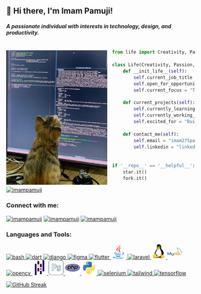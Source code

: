 ## 👋 Hi there, I'm Imam Pamuji!


#### _A passionate individual with interests in technology, design, and productivity._

<img 
  src="https://raw.githubusercontent.com/imampamuji/imampamuji/refs/heads/master/cat%20with%20code.webp" 
  alt="let's exploring code"
  style="margin-top:20px;margin-right:13px"
  align="left" 
  height="360px"
/>
</a>


```py

from life import Creativity, Passion, Curiosity

class Life(Creativity, Passion, Curiosity):
    def __init_life__(self):
        self.current_job_title = "7th-Semester Student at Yogyakarta State University"
        self.open_for_opportunity = True
        self.current_focus = "Thesis on BERT-based Topic Modeling"

    def current_projects(self):
        self.currently_learning = ["Nix", "Selenium"]
        self.currently_working_on = "Python 🐍"
        self.excited_for = "Building Impactful Tech Solutions 🚀"
    
    def contact_me(self):
        self.email = "imam275pamuji@gmail.com"
        self.linkedin = "linkedin.com/in/imampamuji"

 
if '__repo__' == '__helpful__':
    star.it()
    fork.it()

```


<p align="left"> <a href="https://github.com/ryo-ma/github-profile-trophy"><img src="https://github-profile-trophy.vercel.app/?username=imampamuji" alt="imampamuji" /></a> </p>


<h3 align="left">Connect with me:</h3>
<p align="left">
<a href="https://linkedin.com/in/imampamuji" target="blank"><img align="center" src="https://raw.githubusercontent.com/rahuldkjain/github-profile-readme-generator/master/src/images/icons/Social/linked-in-alt.svg" alt="imampamuji" height="30" width="40" /></a>
<a href="https://instagram.com/imampamuji" target="blank"><img align="center" src="https://raw.githubusercontent.com/rahuldkjain/github-profile-readme-generator/master/src/images/icons/Social/instagram.svg" alt="imampamuji" height="30" width="40" /></a>
<a href="https://www.youtube.com/c/imampamuji" target="blank"><img align="center" src="https://raw.githubusercontent.com/rahuldkjain/github-profile-readme-generator/master/src/images/icons/Social/youtube.svg" alt="imampamuji" height="30" width="40" /></a>
</p>

<h3 align="left">Languages and Tools:</h3>
<p align="left"> <a href="https://www.gnu.org/software/bash/" target="_blank" rel="noreferrer"> <img src="https://www.vectorlogo.zone/logos/gnu_bash/gnu_bash-icon.svg" alt="bash" width="40" height="40"/> </a> <a href="https://dart.dev" target="_blank" rel="noreferrer"> <img src="https://www.vectorlogo.zone/logos/dartlang/dartlang-icon.svg" alt="dart" width="40" height="40"/> </a> <a href="https://www.djangoproject.com/" target="_blank" rel="noreferrer"> <img src="https://cdn.worldvectorlogo.com/logos/django.svg" alt="django" width="40" height="40"/> </a> <a href="https://www.figma.com/" target="_blank" rel="noreferrer"> <img src="https://www.vectorlogo.zone/logos/figma/figma-icon.svg" alt="figma" width="40" height="40"/> </a> <a href="https://flutter.dev" target="_blank" rel="noreferrer"> <img src="https://www.vectorlogo.zone/logos/flutterio/flutterio-icon.svg" alt="flutter" width="40" height="40"/> </a> <a href="https://www.java.com" target="_blank" rel="noreferrer"> <img src="https://raw.githubusercontent.com/devicons/devicon/master/icons/java/java-original.svg" alt="java" width="40" height="40"/> </a> <a href="https://laravel.com/" target="_blank" rel="noreferrer"> <img src="https://upload.wikimedia.org/wikipedia/commons/thumb/9/9a/Laravel.svg/1969px-Laravel.svg.png" alt="laravel" width="40" height="40"/> </a> <a href="https://www.linux.org/" target="_blank" rel="noreferrer"> <img src="https://raw.githubusercontent.com/devicons/devicon/master/icons/linux/linux-original.svg" alt="linux" width="40" height="40"/> </a> <a href="https://www.mysql.com/" target="_blank" rel="noreferrer"> <img src="https://raw.githubusercontent.com/devicons/devicon/master/icons/mysql/mysql-original-wordmark.svg" alt="mysql" width="40" height="40"/> </a> <a href="https://opencv.org/" target="_blank" rel="noreferrer"> <img src="https://www.vectorlogo.zone/logos/opencv/opencv-icon.svg" alt="opencv" width="40" height="40"/> </a> <a href="https://pandas.pydata.org/" target="_blank" rel="noreferrer"> <img src="https://raw.githubusercontent.com/devicons/devicon/2ae2a900d2f041da66e950e4d48052658d850630/icons/pandas/pandas-original.svg" alt="pandas" width="40" height="40"/> </a> <a href="https://www.photoshop.com/en" target="_blank" rel="noreferrer"> <img src="https://raw.githubusercontent.com/devicons/devicon/master/icons/photoshop/photoshop-line.svg" alt="photoshop" width="40" height="40"/> </a> <a href="https://www.php.net" target="_blank" rel="noreferrer"> <img src="https://raw.githubusercontent.com/devicons/devicon/master/icons/php/php-original.svg" alt="php" width="40" height="40"/> </a> <a href="https://www.python.org" target="_blank" rel="noreferrer"> <img src="https://raw.githubusercontent.com/devicons/devicon/master/icons/python/python-original.svg" alt="python" width="40" height="40"/> </a> <a href="https://www.selenium.dev" target="_blank" rel="noreferrer"> <img src="https://raw.githubusercontent.com/detain/svg-logos/780f25886640cef088af994181646db2f6b1a3f8/svg/selenium-logo.svg" alt="selenium" width="40" height="40"/> </a> <a href="https://tailwindcss.com/" target="_blank" rel="noreferrer"> <img src="https://www.vectorlogo.zone/logos/tailwindcss/tailwindcss-icon.svg" alt="tailwind" width="40" height="40"/> </a> <a href="https://www.tensorflow.org" target="_blank" rel="noreferrer"> <img src="https://www.vectorlogo.zone/logos/tensorflow/tensorflow-icon.svg" alt="tensorflow" width="40" height="40"/> </a> </p>

<!-- <p><img align="left" src="https://github-readme-stats.vercel.app/api/top-langs?username=imampamuji&show_icons=true&locale=en&layout=compact" alt="imampamuji" /></p> -->

<!-- <p>&nbsp;<img align="center" src="https://github-readme-stats.vercel.app/api?username=imampamuji&show_icons=true&locale=en" alt="imampamuji" /></p> -->

[![GitHub Streak](https://github-readme-streak-stats-seven-beryl.vercel.app?user=imampamuji&theme=catppuccin-latte)](https://git.io/streak-stats)